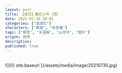 ```yaml
---
layout: post
title: 【俊哲】戴花少年（图）
date: 2021-07-30 20:05
categories: ["浪浪钉"]
characters: ["龚俊", "张哲瀚"]
tags: ["俊哲", "天涯客", "山河令", "图片"]
origin: 微博
description: 
published: true
---
```


<br>
![]({{ site.baseurl }}/assets/media/image/20210730.jpg)
<br><br>
